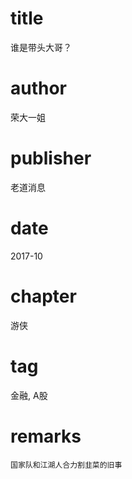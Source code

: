 # title
谁是带头大哥？

# author
荣大一姐

# publisher
老道消息

# date
2017-10

# chapter
游侠

# tag
金融, A股

# remarks
`国家队和江湖人合力割韭菜的旧事`

